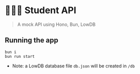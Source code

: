 # 👨🏻‍🎓 Student API

> A mock API using Hono, Bun, LowDB

## Running the app

```
bun i
bun run start
```

- Note: a LowDB database file `db.json` will be created in `/db`
